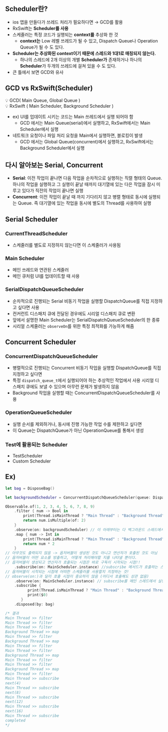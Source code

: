## **Scheduler란?**

- ios 앱을 만들다가 쓰레드 처리가 필요하다면 → GCD를 활용
- RxSwift는 **Scheduler를 사용**
- 스케줄러는 특정 코드가 실행되는 **context를** 추상화 한 것
    - **context는** Low 레벨 쓰레드가 될 수 있고, Dispatch Queue나 Operation Queue가 될 수 도 있다.
- **Scheduler는 추상화된 context이기 때문에  스레드와 1대1로 매칭되지 않는다.**
    - 하나의 스레드에 2개 이상의 개별 **Scheduler가** 존재하거나 하나의 **Scheduler**가 두개의 쓰레드에 걸쳐 있을 수 도 있다.
- 큰 틀에서 보면 GCD와 유사

## GCD vs RxSwift(**Scheduler)**

<aside>
💡 GCD( Main Queue, Global Queue )

</aside>

<aside>
💡 RxSwift ( Main Scheduler, Background Scheduler )

</aside>

- ex) UI를 업데이트 시키는 코드는 Main 쓰레드에서 실행 되어야 함
    - GCD 에서는 Main Queue(serial)에서 실행하고, RxSwift에서는 Main Scheduler에서 실행
- 네트워크 요청이나 파일 처리 요청을 Main에서 실행하면, 블로킹이 발생
    - GCD 에서는 Global Queue(concurrent)에서 실행하고, RxSwift에서는 Background Scheduler에서 실행

## 다시 알아보는 Serial, Concurrent

- **Serial**: 이전 작업이 끝나면 다음 작업을 순차적으로 실행하는 직렬 형태의 Queue. 하나의 작업을 실행하고 그 실행이 끝날 때까지 대기열에 있는 다은 작업을 잠시 미루고 있다가 직전의 작업이 끝나면 실행
- **Concurrent**: 이전 작업이 끝날 때 까지 기다리지 않고 병렬 형태로 동시에 실행되는 Queue. 즉 대기열에 있는 작업을 동시에 별도의 Thread를 사용하여 실행

## Serial Scheduler

### CurrentThreadScheduler

- 스케줄러를 별도로 지정하지 않는다면 이 스케줄러가 사용됨

### Main Scheduler

- 메인 쓰레드와 연관된 스케줄러
- 메인 큐처럼 UI를 업데이트할 때 사용

### SerialDispatchQueueScheduler

- 순차적으로 진행되는 Serial 비동기 작업을 실행할 DispatchQueue를 직접 지정하고 싶다면 사용
- 컨커런트 디스패치 큐에 전달된 경우에도 시리얼 디스패치 큐로 변환
- 앞에서 설명한 Main Scheduler는 SerialDispatchQueueScheduler의 한 종류
- 시리얼 스케줄러는 `observeOn`를 위한 특정 최적화를 가능하게 해줌

## Concurrent Scheduler

### ConcurrentDispatchQueueScheduler

- 병렬적으로 진행되는 Concurrent 비동기 작업을 실행할 DispatchQueue를 직접 지정하고 싶다면
- 특정 `dispatch_queue_t`에서 실행되어야 하는 추상적인 작업에서 사용 시리얼 디스패치 큐에도 보낼 수 있으며 아무런 문제가 발생하지 않음
- Background 작업을 실행할 때는 ConcurrentDispatchQueueScheduler를 사용

### OperationQueueScheduler

- 실행 순서를 제외하거나, 동시에 진행 가능한 작업 수를 제한하고 싶다면
- 이 Queue는 DispatchQueue가 아닌 OperationQueue를 통해서 생성

### Test에 활용되는 Scheduler

- TestScheduler
- Custom Scheduler

## Ex)

```swift
let bag = DisposeBag()

let backgroundScheduler = ConcurrentDispatchQueueScheduler(queue: DispatchQueue.global())

Observable.of(1, 2, 3, 4, 5, 6, 7, 8, 9)
    .filter { num -> Bool in
        print(Thread.isMainThread ? "Main Thread" : "Background Thread", ">> filter")
        return num.isMultiple(of: 2)
    }
    .observe(on: backgroundScheduler) // 이 아래부터는 다 백그라운드 스레드에서 실행된다. 이어지는 연산자가 실행하는 스케줄러를 지정한다. observe(on:) 메서드로 지정한 스케줄러는 다른 스케줄러로 변경하기 전까지 계속 사용됨
    .map { num -> Int in
        print(Thread.isMainThread ? "Main Thread" : "Background Thread", ">> map")
        return num * 2
    }
// 아무것도 출력되지 않음 -> 옵저버블이 생성된 것도 아니고 연산자가 호출된 것도 아님
// 옵저버블이 어떤 요소를 방출하고, 어떻게 처리해야할 지를 나타낼 뿐이다.
// 옵저버블이 생성되고 연산자가 호출되는 시점은 바로 구독이 시작되는 시점!!
    .subscribe(on: MainScheduler.instance) //subscribe 메서드가 호출하는 스케줄러를 지정하는 것이 아님, 이어지는 연산자가 호출되는 스케줄러를 지정하는 것도 아님
// 옵저버블이 시작되는 시점에 어떠한 스케줄러를 사용할지 지정하는 것!
// observe(on:)과 달리 호출 시점이 중요하지 않음 (어디서 호출해도 상관 없음)
    .observe(on: MainScheduler.instance) // subscribe를 메인 스레드에서 실행하고 싶다면.
    .subscribe {
          print(Thread.isMainThread ? "Main Thread" : "Background Thread", ">> subscribe")
          print($0)
       }
    .disposed(by: bag)

/* 결과
Main Thread >> filter
Main Thread >> filter
Main Thread >> filter
Background Thread >> map
Main Thread >> filter
Background Thread >> map
Main Thread >> filter
Main Thread >> filter
Background Thread >> map
Main Thread >> filter
Main Thread >> filter
Background Thread >> map
Main Thread >> filter
Main Thread >> subscribe
next(4)
Main Thread >> subscribe
next(8)
Main Thread >> subscribe
next(12)
Main Thread >> subscribe
next(16)
Main Thread >> subscribe
completed
*/
```
